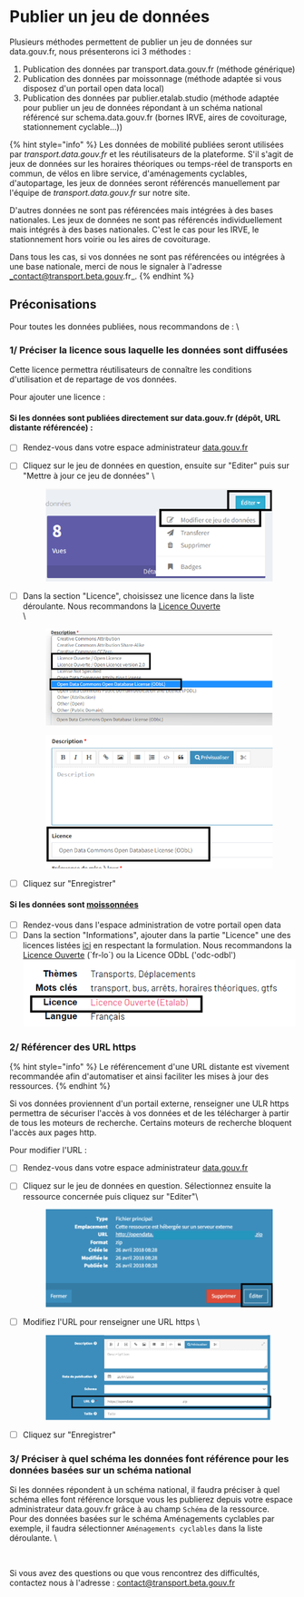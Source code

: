# Publier un jeu de données

Plusieurs méthodes permettent de publier un jeu de données sur data.gouv.fr, nous présenterons ici 3 méthodes :&#x20;

1. Publication des données par transport.data.gouv.fr (méthode générique)
2. Publication des données par moissonnage (méthode adaptée si vous disposez d'un portail open data local)
3. Publication des données par publier.etalab.studio (méthode adaptée pour publier un jeu de données répondant à un schéma national référencé sur schema.data.gouv.fr (bornes IRVE, aires de covoiturage, stationnement cyclable...))

{% hint style="info" %}
Les données de mobilité publiées seront utilisées par _transport.data.gouv.fr_ et les réutilisateurs de la plateforme. S'il s'agit de jeux de données sur les horaires théoriques ou temps-réel de transports en commun, de vélos en libre service, d'aménagements cyclables, d'autopartage, les jeux de données seront référencés manuellement par l'équipe de _transport.data.gouv.fr_ sur notre site.&#x20;

D'autres données ne sont pas référencées mais intégrées à des bases nationales. Les jeux de données ne sont pas référencés individuellement mais intégrés à des bases nationales. C'est le cas pour les IRVE, le stationnement hors voirie ou les aires de covoiturage.&#x20;

Dans tous les cas, si vos données ne sont pas référencées ou intégrées à une base nationale, merci de nous le signaler à l'adresse _contact@transport.beta.gouv.fr_.
{% endhint %}

## Préconisations&#x20;

Pour toutes les données publiées, nous recommandons de : \


### 1/ Préciser la licence sous laquelle les données sont diffusées&#x20;

Cette licence permettra réutilisateurs de connaître les conditions d'utilisation et de repartage de vos données.

Pour ajouter une licence :

#### Si les données sont publiées directement sur data.gouv.fr (dépôt, URL distante référencée) :

* [ ] Rendez-vous dans votre espace administrateur [data.gouv.fr](https://www.data.gouv.fr/fr/)
*   [ ] Cliquez sur le jeu de données en question, ensuite sur "Editer" puis sur "Mettre à jour ce jeu de données" \


    <figure><img src="../../../.gitbook/assets/image (173) (1).png" alt=""><figcaption></figcaption></figure>
*   [ ] Dans la section "Licence", choisissez une licence dans la liste déroulante. Nous recommandons la [Licence Ouverte](https://www.etalab.gouv.fr/licence-ouverte-open-licence/) \
    \


    <figure><img src="../../../.gitbook/assets/image (183).png" alt=""><figcaption></figcaption></figure>

    <figure><img src="../../../.gitbook/assets/image (184).png" alt=""><figcaption></figcaption></figure>
* [ ] Cliquez sur "Enregistrer"

#### Si les données sont [moissonnées](https://doc.transport.data.gouv.fr/producteurs/comment-et-pourquoi-les-producteurs-de-donnees-utilisent-ils-le-pan/publier-un-jeu-de-donnees/2.-methode-moissonnage)&#x20;

* [ ] Rendez-vous dans l'espace administration de votre portail open data&#x20;
* [ ] Dans la section "Informations", ajouter dans la partie "Licence" une des licences listées [ici](https://github.com/opendatateam/udata-ods/blob/4a54c5cb60969e00564aa3c3a93923fb84a6d547/udata\_ods/harvesters.py#L61) en respectant la formulation. Nous recommandons la [Licence Ouverte](https://www.etalab.gouv.fr/licence-ouverte-open-licence/) (\`fr-lo\`) ou la Licence ODbL ('odc-odbl')\
  ![](<../../../.gitbook/assets/image (181) (1) (1).png>)

### 2/ Référencer des URL https&#x20;

{% hint style="info" %}
Le référencement d'une URL distante est vivement recommandée afin d'automatiser et ainsi faciliter les mises à jour des ressources.&#x20;
{% endhint %}

Si vos données proviennent d'un portail externe, renseigner une ULR https permettra de sécuriser l'accès à vos données et de les télécharger à partir de tous les moteurs de recherche. Certains moteurs de recherche bloquent l'accès aux pages http.&#x20;

Pour modifier l'URL :

* [ ] Rendez-vous dans votre espace administrateur [data.gouv.fr](https://www.data.gouv.fr/fr/)
*   [ ] Cliquez sur le jeu de données en question. Sélectionnez ensuite la ressource concernée puis cliquez sur "Editer"\


    <figure><img src="../../../.gitbook/assets/image (182).png" alt=""><figcaption></figcaption></figure>
*   [ ] Modifiez l'URL pour renseigner une URL https \


    <figure><img src="../../../.gitbook/assets/image (175) (1).png" alt=""><figcaption></figcaption></figure>
* [ ] Cliquez sur "Enregistrer"

### 3/ Préciser à quel schéma les données font référence pour les données basées sur un schéma national

Si les données répondent à un schéma national, il faudra préciser à quel schéma elles font référence lorsque vous les publierez depuis votre espace administrateur data.gouv.fr grâce à au champ `Schéma` de la ressource. \
Pour des données basées sur le schéma Aménagements cyclables par exemple, il faudra sélectionner `Aménagements cyclables` dans la liste déroulante. \


<figure><img src="../../../.gitbook/assets/image (21).png" alt=""><figcaption></figcaption></figure>



Si vous avez des questions ou que vous rencontrez des difficultés, contactez nous à l'adresse : contact@transport.beta.gouv.fr
